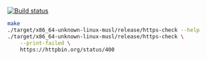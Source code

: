 [![Build status](https://github.com/rgl/https-check/workflows/Build/badge.svg)](https://github.com/rgl/https-check/actions?query=workflow%3ABuild)

```bash
make
./target/x86_64-unknown-linux-musl/release/https-check --help
./target/x86_64-unknown-linux-musl/release/https-check \
    --print-failed \
    https://httpbin.org/status/400
```
